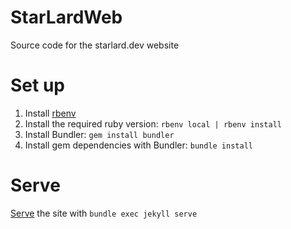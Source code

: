 # StarLardWeb
Source code for the starlard.dev website

# Set up

1. Install [rbenv](https://github.com/rbenv/rbenv)
2. Install the required ruby version: `rbenv local | rbenv install`
3. Install Bundler: `gem install bundler`
4. Install gem dependencies with Bundler: `bundle install`

# Serve

[Serve](https://jekyllrb.com/tutorials/using-jekyll-with-bundler/#serve-the-site) the site with `bundle exec jekyll serve`